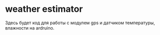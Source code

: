 # weather estimator

Здесь будет код для работы с модулем gps и датчиком температуры, влажности на ardruino.
